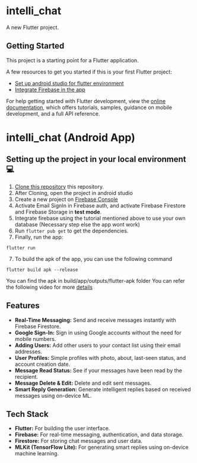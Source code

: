 # intelli_chat

A new Flutter project.

## Getting Started

This project is a starting point for a Flutter application.

A few resources to get you started if this is your first Flutter project:

- [Set up android studio for flutter environment](https://www.youtube.com/watch?v=hfz_AraTk_k&feature=youtu.be&ab_channel=GeeksforGeeks)
- [Integrate Firebase in the app](https://www.youtube.com/watch?v=sz4slPFwEvs)

For help getting started with Flutter development, view the
[online documentation](https://docs.flutter.dev/), which offers tutorials,
samples, guidance on mobile development, and a full API reference.

# intelli_chat (Android App)

## Setting up the project in your local environment💻

1. [Clone this repository](https://github.com/Hareesh-Nandigrama/splitwise) this repository.
2. After Cloning, open the project in android studio
3. Create a new project on [Firebase Console](https://console.firebase.google.com/)
4. Activate Email SignIn in Firebase auth, and activate Firebase Firestore and Firebase Storage in **test mode**.
5. Integrate firebase using the tutorial mentioned above to use your own database (Necessary step else the app wont work)
6. Run `flutter pub get` to get the dependencies.
7. Finally, run the app:

```
flutter run
```
7. To build the apk of the app, you can use the following command
```
flutter build apk --release
```
You can find the apk in build/app/outputs/flutter-apk folder
You can refer the following video for more [details](https://youtu.be/TOgfbyw6-Mw)

## Features

- **Real-Time Messaging:** Send and receive messages instantly with Firebase Firestore.
- **Google Sign-In:** Sign in using Google accounts without the need for mobile numbers.
- **Adding Users:** Add other users to your contact list using their email addresses.
- **User Profiles:** Simple profiles with photo, about, last-seen status, and account creation date.
- **Message Read Status:** See if your messages have been read by the recipient.
- **Message Delete & Edit:** Delete and edit sent messages.
- **Smart Reply Generation:** Generate intelligent replies based on received messages using on-device ML.

## Tech Stack

- **Flutter:** For building the user interface.
- **Firebase:** For real-time messaging, authentication, and data storage.
- **Firestore:** For storing chat messages and user data.
- **MLKit (TensorFlow Lite):** For generating smart replies using on-device machine learning.
